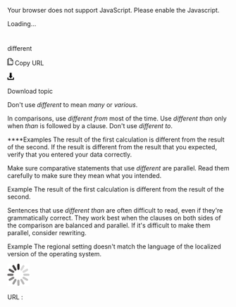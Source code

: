 Your browser does not support JavaScript. Please enable the Javascript.

Loading...

# 

different

![Copy URL](media/different/Copy.png)
Copy URL

![Download](media/different/Download.png)

Download topic

Don't use *different* to mean *many* or *various*.

In comparisons, use *different from* most of the time. Use *different than* only when *than* is followed by a clause. Don't use *different to*. 

****Examples
The result of the first calculation is different from the result of the second.
If the result is different from the result that you expected, verify that you entered your data correctly. 

Make sure comparative statements that use *different* are parallel. Read them carefully to make sure they mean what you intended.

Example The result of the first calculation is different from the result of the second.

Sentences that use *different than*
are often difficult to read, even if they're
grammatically correct. They work best when the clauses on both
sides of the comparison are balanced and parallel. If it's difficult to
make them parallel, consider rewriting. 

Example The regional setting doesn't match the language of the localized version of the operating system.

![In progress](media/different/activity-large.gif)

URL :
